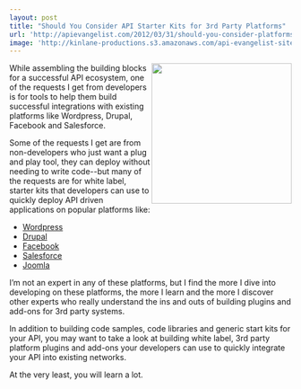 ```yaml
---
layout: post
title: "Should You Consider API Starter Kits for 3rd Party Platforms"
url: 'http://apievangelist.com/2012/03/31/should-you-consider-platforms-like-wordpress-drupal-and-salesforce-for-your-api/'
image: 'http://kinlane-productions.s3.amazonaws.com/api-evangelist-site/blog/wordpress-logo.jpg'
---
```


<img class="c1" src="http://kinlane-productions.s3.amazonaws.com/wordpress.jpg" alt="" width="250" align="right" />

While assembling the building blocks for a successful API ecosystem, one of the requests I get from developers is for tools to help them build successful integrations with existing platforms like Wordpress, Drupal, Facebook and Salesforce.

Some of the requests I get are from non-developers who just want a plug and play tool, they can deploy without needing to write code--but many of the requests are for white label, starter kits that developers can use to quickly deploy API driven applications on popular platforms like:

  * [Wordpress][1]
  * [Drupal][2]
  * [Facebook][3]
  * [Salesforce][4]
  * [Joomla][5]

I’m not an expert in any of these platforms, but I find the more I dive into developing on these platforms, the more I learn and the more I discover other experts who really understand the ins and outs of building plugins and add-ons for 3rd party systems.  

In addition to building code samples, code libraries and generic start kits for your API, you may want to take a look at building white label, 3rd party platform plugins and add-ons your developers can use to quickly integrate your API into existing networks.  

At the very least, you will learn a lot.

   [1]: http://wordpress.org/ (Wordpress)
   [2]: http://drupal.org/ (Drupal)
   [3]: http://developers.facebook.com/ (Facebook)
   [4]: http://developer.force.com/ (Salesforce)
   [5]: http://www.joomla.org/ (Joomla)
